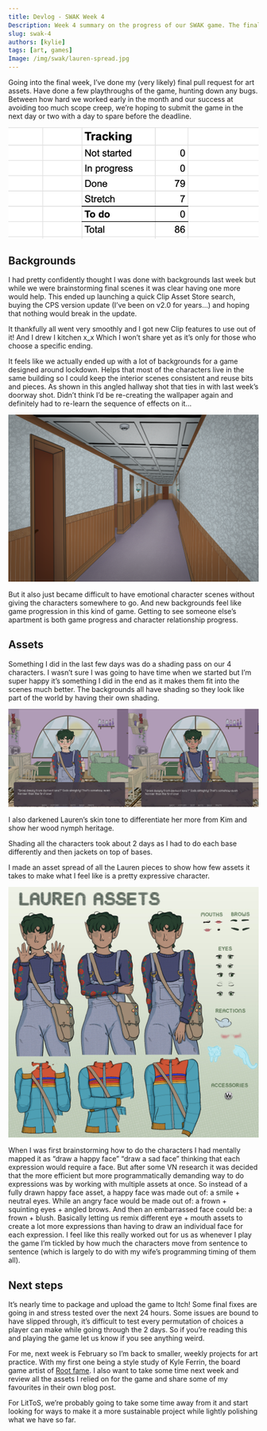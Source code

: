 ```yaml
---
title: Devlog - SWAK Week 4
Description: Week 4 summary on the progress of our SWAK game. The final push.
slug: swak-4
authors: [kylie]
tags: [art, games]
Image: /img/swak/lauren-spread.jpg
---
```


Going into the final week, I’ve done my (very likely) final pull request for art assets. Have done a few playthroughs of the game, hunting down any bugs. Between how hard we worked early in the month and our success at avoiding too much scope creep, we’re hoping to submit the game in the next day or two with a day to spare before the deadline.

![](/img/swak/week4-assets.png)

<!--truncate-->

## Backgrounds

I had pretty confidently thought I was done with backgrounds last week but while we were brainstorming final scenes it was clear having one more would help. This ended up launching a quick Clip Asset Store search, buying the CPS version update (I’ve been on v2.0 for years…) and hoping that nothing would break in the update.

It thankfully all went very smoothly and I got new Clip features to use out of it! And I drew I kitchen x_x Which I won’t share yet as it’s only for those who choose a specific ending.

It feels like we actually ended up with a lot of backgrounds for a game designed around lockdown. Helps that most of the characters live in the same building so I could keep the interior scenes consistent and reuse bits and pieces. As shown in this angled hallway shot that ties in with last week’s doorway shot. Didn’t think I’d be re-creating the wallpaper again and definitely had to re-learn the sequence of effects on it…

![](/img/swak/apt_hallway.png)

But it also just became difficult to have emotional character scenes without giving the characters somewhere to go. And new backgrounds feel like game progression in this kind of game. Getting to see someone else’s apartment is both game progress and character relationship progress.

## Assets

Something I did in the last few days was do a shading pass on our 4 characters. I wasn’t sure I was going to have time when we started but I’m super happy it’s something I did in the end as it makes them fit into the scenes much better. The backgrounds all have shading so they look like part of the world by having their own shading.

![](/img/swak/lauren-with-shading.jpg)

I also darkened Lauren’s skin tone to differentiate her more from Kim and show her wood nymph heritage.

Shading all the characters took about 2 days as I had to do each base differently and then jackets on top of bases. 

I made an asset spread of all the Lauren pieces to show how few assets it takes to make what I feel like is a pretty expressive character.

![](/img/swak/lauren-spread.jpg)

When I was first brainstorming how to do the characters I had mentally mapped it as “draw a happy face” “draw a sad face” thinking that each expression would require a face. But after some VN research it was decided that the more efficient but more programmatically demanding way to do expressions was by working with multiple assets at once. So instead of a fully drawn happy face asset, a happy face was made out of: a smile + neutral eyes. While an angry face would be made out of: a frown + squinting eyes + angled brows. And then an embarrassed face could be: a frown + blush. Basically letting us remix different eye + mouth assets to create a lot more expressions than having to draw an individual face for each expression. I feel like this really worked out for us as whenever I play the game I’m tickled by how much the characters move from sentence to sentence (which is largely to do with my wife’s programming timing of them all).

## Next steps

It’s nearly time to package and upload the game to Itch! Some final fixes are going in and stress tested over the next 24 hours. Some issues are bound to have slipped through, it’s difficult to test every permutation of choices a player can make while going through the 2 days. So if you’re reading this and playing the game let us know if you see anything weird.

For me, next week is February so I’m back to smaller, weekly projects for art practice. With my first one being a style study of Kyle Ferrin, the board game artist of [Root fame](https://ledergames.com/products/root-a-game-of-woodland-might-and-right). I also want to take some time next week and review all the assets I relied on for the game and share some of my favourites in their own blog post.

For LitToS, we’re probably going to take some time away from it and start looking for ways to make it a more sustainable project while lightly polishing what we have so far.

